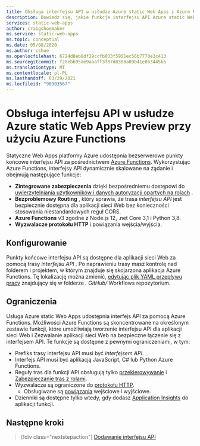 ```yaml
---
title: Obsługa interfejsu API w usłudze Azure static Web Apps z Azure Functions
description: Dowiedz się, jakie funkcje interfejsu API Azure static Web Apps obsługuje
services: static-web-apps
author: craigshoemaker
ms.service: static-web-apps
ms.topic: conceptual
ms.date: 05/08/2020
ms.author: cshoe
ms.openlocfilehash: 6724d8eb8df29ccfb033f5951ec56b7770e3c413
ms.sourcegitcommit: f28ebb95ae9aaaff3f87d8388a09b41e0b3445b5
ms.translationtype: MT
ms.contentlocale: pl-PL
ms.lasthandoff: 03/29/2021
ms.locfileid: "90903567"
---
```

# <a name="api-support-in-azure-static-web-apps-preview-with-azure-functions"></a>Obsługa interfejsu API w usłudze Azure static Web Apps Preview przy użyciu Azure Functions

Statyczne Web Apps platformy Azure udostępnia bezserwerowe punkty końcowe interfejsu API za pośrednictwem [Azure Functions](../azure-functions/functions-overview.md). Wykorzystując Azure Functions, interfejsy API dynamicznie skalowane na żądanie i obejmują następujące funkcje:

- **Zintegrowane zabezpieczenia** dzięki bezpośredniemu dostępowi do [uwierzytelniania użytkowników i danych autoryzacji opartych na rolach](user-information.md) .
- **Bezproblemowy Routing** , który sprawia, że trasa _interfejsu API_ jest bezpiecznie dostępna dla aplikacji sieci Web bez konieczności stosowania niestandardowych reguł CORS.
- **Azure Functions** v3 zgodne z Node.js 12, .net Core 3,1 i Python 3,8.
- **Wyzwalacze protokołu HTTP** i powiązania wejścia/wyjścia.

## <a name="configuration"></a>Konfigurowanie

Punkty końcowe interfejsu API są dostępne dla aplikacji sieci Web za pomocą trasy _interfejsu API_ . Po naprawieniu trasy masz kontrolę nad folderem i projektem, w którym znajduje się skojarzona aplikacja Azure Functions. Tę lokalizację można zmienić, [edytując plik YAML przepływu pracy](github-actions-workflow.md#build-and-deploy) znajdujący się w folderze _. GitHub/_ Workflows repozytorium.

## <a name="constraints"></a>Ograniczenia

Usługa Azure static Web Apps udostępnia interfejs API za pomocą Azure Functions. Możliwości Azure Functions są skoncentrowane na określonym zestawie funkcji, które umożliwiają tworzenie interfejsu API dla aplikacji sieci Web i Zezwalanie aplikacji sieci Web na bezpieczne łączenie się z interfejsem API. Te funkcje są dostępne z pewnymi ograniczeniami, w tym:

- Prefiks trasy interfejsu API musi być _interfejsem API_.
- Interfejs API musi być aplikacją JavaScript, C# lub Python Azure Functions.
- Reguły tras dla funkcji API obsługują tylko [przekierowywanie](routes.md#redirects) i [Zabezpieczanie tras z rolami](routes.md#securing-routes-with-roles).
- Wyzwalacze są ograniczone do [protokołu HTTP](../azure-functions/functions-bindings-http-webhook.md).
  - Obsługiwane są [powiązania](../azure-functions/functions-triggers-bindings.md#supported-bindings) wejściowe i wyjściowe.
- Dzienniki są dostępne tylko wtedy, gdy dodasz [Application Insights](../azure-functions/functions-monitoring.md) do aplikacji funkcji.

## <a name="next-steps"></a>Następne kroki

> [!div class="nextstepaction"]
> [Dodawanie interfejsu API](add-api.md)
